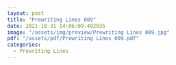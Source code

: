 ```yaml
---
layout: post
title: "Prewriting Lines 009"
date: 2021-10-31 14:06:09.492935
image: "/assets/img/preview/Prewriting Lines 009.jpg"
pdf: "/assets/pdf/Prewriting Lines 009.pdf"
categories:
  - Prewriting Lines 
---
```

